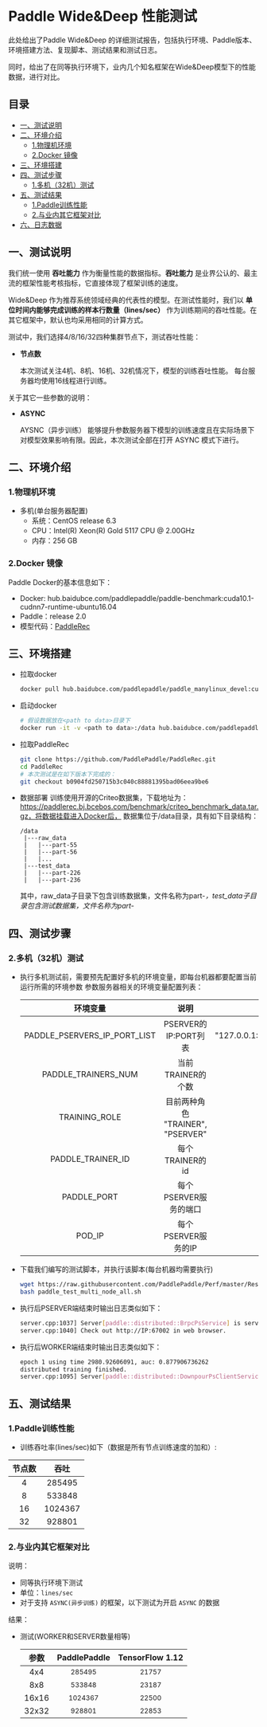 <!-- omit in toc -->

# Paddle Wide&Deep 性能测试

此处给出了Paddle Wide&Deep 的详细测试报告，包括执行环境、Paddle版本、环境搭建方法、复现脚本、测试结果和测试日志。

同时，给出了在同等执行环境下，业内几个知名框架在Wide&Deep模型下的性能数据，进行对比。


<!-- omit in toc -->
## 目录
- [一、测试说明](#一测试说明)
- [二、环境介绍](#二环境介绍)
  - [1.物理机环境](#1物理机环境)
  - [2.Docker 镜像](#2docker-镜像)
- [三、环境搭建](#三环境搭建)
- [四、测试步骤](#四测试步骤)
  - [1.多机（32机）测试](#32机16线程测试)
- [五、测试结果](#五测试结果)
  - [1.Paddle训练性能](#1paddle训练性能)
  - [2.与业内其它框架对比](#2与业内其它框架对比)
- [六、日志数据](#六日志数据)

## 一、测试说明

我们统一使用 **吞吐能力** 作为衡量性能的数据指标。**吞吐能力** 是业界公认的、最主流的框架性能考核指标，它直接体现了框架训练的速度。

Wide&Deep 作为推荐系统领域经典的代表性的模型。在测试性能时，我们以 **单位时间内能够完成训练的样本行数量（lines/sec）** 作为训练期间的吞吐性能。在其它框架中，默认也均采用相同的计算方式。

测试中，我们选择4/8/16/32四种集群节点下，测试吞吐性能：

- **节点数**

   本次测试关注4机、8机、16机、32机情况下，模型的训练吞吐性能。
   每台服务器均使用16线程进行训练。


关于其它一些参数的说明：
- **ASYNC**

   AYSNC（异步训练） 能够提升参数服务器下模型的训练速度且在实际场景下对模型效果影响有限。因此，本次测试全部在打开 ASYNC 模式下进行。


## 二、环境介绍
### 1.物理机环境

- 多机(单台服务器配置)
  - 系统：CentOS release 6.3
  - CPU：Intel(R) Xeon(R) Gold 5117 CPU @ 2.00GHz 
  - 内存：256 GB


### 2.Docker 镜像

Paddle Docker的基本信息如下：

- Docker: hub.baidubce.com/paddlepaddle/paddle-benchmark:cuda10.1-cudnn7-runtime-ubuntu16.04
- Paddle：release 2.0
- 模型代码：[PaddleRec](https://github.com/PaddlePaddle/PaddleRec)


## 三、环境搭建

- 拉取docker
  ```bash
  docker pull hub.baidubce.com/paddlepaddle/paddle_manylinux_devel:cuda10.0-cudnn7
  ```

- 启动docker
  ```bash
  # 假设数据放在<path to data>目录下
  docker run -it -v <path to data>:/data hub.baidubce.com/paddlepaddle/paddle_manylinux_devel:cuda10.0-cudnn7 /bin/bash
  ```

- 拉取PaddleRec
  ```bash
  git clone https://github.com/PaddlePaddle/PaddleRec.git
  cd PaddleRec
  # 本次测试是在如下版本下完成的：
  git checkout b0904fd250715b3c040c88881395bad06eea9be6
  ```

- 数据部署
  训练使用开源的Criteo数据集，下载地址为：https://paddlerec.bj.bcebos.com/benchmark/criteo_benchmark_data.tar.gz，将数据挂载进入Docker后，
  数据集位于/data目录，具有如下目录结构：
  ```shell
  /data
   |---raw_data
   |   |---part-55
   |   |---part-56
   |   |...
   |---test_data
   |   |---part-226
   |   |---part-236
  ```
  其中，raw_data子目录下包含训练数据集，文件名称为part-*，test_data子目录包含测试数据集，文件名称为part-*

## 四、测试步骤

### 2.多机（32机）测试
- 执行多机测试前，需要预先配置好多机的环境变量，即每台机器都要配置当前运行所需的环境参数
  参数服务器相关的环境变量配置列表：

  | 环境变量 | 说明 | 示例 |
  |:-----:|:-----:|:------:|
  | PADDLE_PSERVERS_IP_PORT_LIST | PSERVER的IP:PORT列表 | "127.0.0.1:67001,127.0.0.1:67002" |
  | PADDLE_TRAINERS_NUM | 当前TRAINER的个数 | "20" |
  | TRAINING_ROLE | 目前两种角色 "TRAINER", "PSERVER" |
  | PADDLE_TRAINER_ID | 每个TRAINER的id | 12 |
  | PADDLE_PORT | 每个PSERVER服务的端口 | 67001 |
  | POD_IP | 每个PSERVER服务的IP | "127.0.0.1" |

- 下载我们编写的测试脚本，并执行该脚本(每台机器均需要执行)
  ```bash
  wget https://raw.githubusercontent.com/PaddlePaddle/Perf/master/ResNet50V1.5/scripts/ResNet50_32gpu_amp_bs208.yaml
  bash paddle_test_multi_node_all.sh
  ```

- 执行后PSERVER端结束时输出日志类似如下：
   ```bash
   server.cpp:1037] Server[paddle::distributed::BrpcPsService] is serving on port=62004.
   server.cpp:1040] Check out http://IP:67002 in web browser.
   ```

- 执行后WORKER端结束时输出日志类似如下：
   ```bash
   epoch 1 using time 2980.92606091, auc: 0.877906736262
   distributed training finished.
   server.cpp:1095] Server[paddle::distributed::DownpourPsClientService] is going to quit
   ```

## 五、测试结果

### 1.Paddle训练性能


- 训练吞吐率(lines/sec)如下（数据是所有节点训练速度的加和）:

| 节点数 | 吞吐 |
|:-----:|:-----:|
|4 | 285495 | 
|8 | 533848 | 
|16 | 1024367 |
|32 | 928801 | 

### 2.与业内其它框架对比

说明：
- 同等执行环境下测试
- 单位：`lines/sec`
- 对于支持 `ASYNC(异步训练)` 的框架，以下测试为开启 `ASYNC` 的数据

结果：
- 测试(WORKER和SERVER数量相等)

  | 参数 | PaddlePaddle | TensorFlow 1.12 |
  |:-----:|:-----:|:-----:|
  | 4x4   | <sup>285495</sup>  | <sup>21757</sup> |
  | 8x8   | <sup>533848</sup>  | <sup>23187</sup> |
  | 16x16 | <sup>1024367</sup>  | <sup>22500</sup> |
  | 32x32 | <sup>928801</sup> | <sup>22853</sup> |


